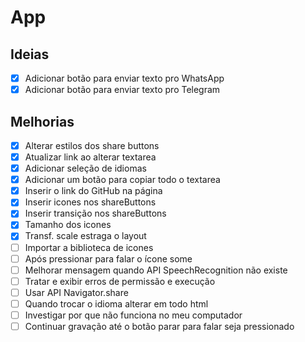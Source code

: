 # App

## Ideias

- [x] Adicionar botão para enviar texto pro WhatsApp
- [x] Adicionar botão para enviar texto pro Telegram

## Melhorias

- [x] Alterar estilos dos share buttons
- [x] Atualizar link ao alterar textarea
- [x] Adicionar seleção de idiomas
- [x] Adicionar um botão para copiar todo o textarea
- [x] Inserir o link do GitHub na página
- [x] Inserir icones nos shareButtons
- [x] Inserir transição nos shareButtons
- [x] Tamanho dos icones
- [x] Transf. scale estraga o layout
- [ ] Importar a biblioteca de icones
- [ ] Após pressionar para falar o ícone some
- [ ] Melhorar mensagem quando API SpeechRecognition não existe
- [ ] Tratar e exibir erros de permissão e execução
- [ ] Usar API Navigator.share
- [ ] Quando trocar o idioma alterar em todo html
- [ ] Investigar por que não funciona no meu computador
- [ ] Continuar gravação até o botão parar para falar seja pressionado
